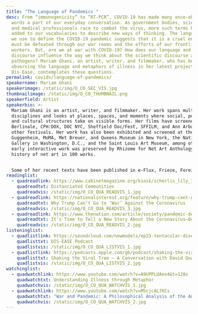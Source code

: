```yaml
---
title: "The Language of Pandemics "
desc: From “immunogenicity” to “RT-PCR”, COVID-19 has made many once-obscure
  words a part of our everyday conversation. As government bodies, scientists,
  and medical professionals race to combat the virus, more such terms have been
  added to our vocabularies to describe new ways of thinking. The language that
  we use to define the COVID-19 pandemic suggests that it is a cruel enemy that
  must be defeated through our war rooms and the efforts of our frontline
  workers. But, are we at war with COVID-19? How does our language and cultural
  discourse influence the way we think about the scientific discourse around
  pathogens? Mariam Ghani, an artist, writer, and filmmaker, who has been
  observing the language and metaphors of illness in her latest project,
  Dis-Ease, contemplates these questions.
permalink: covids/language-of-pandemics/
speakername: Mariam Ghani
speakerimage: /static/img/O_CO_SEC_VIS.jpg
thumbnailimage: /static/img/O_CO_THUMBNAIL.png
speakerfield: Artist
speakerbio: >-
  Mariam Ghani is an artist, writer, and filmmaker. Her work spans multiple
  disciplines and looks at places, spaces, and moments where social, political,
  and cultural structures take on visible forms. Her films have screened at the
  Berlinale, CPH:DOX, DOC NYC, Sheffield Doc/Fest, SFFILM, and Ann Arbor, among
  other festivals. Her work has also been exhibited and screened at the
  Guggenheim, MoMA, Met Breuer, and Queens Museum in New York, the National
  Gallery in Washington, D.C., and the Saint Louis Art Museum, among others. Her
  early interactive work was preserved by Rhizome for Net Art Anthology, their
  history of net art in 100 works. 


  Some of her recent texts have been published in e-Flux, Frieze, Foreign Policy, Triple Canopy, and the readers Assuming Boycott: Resistance, Agency and Cultural Production, and Critical Writing Ensembles, among others. Ms Ghani has received a number of fellowships, awards, grants, and residencies, most recently from Creative Capital, the New York State Council on the Arts, the New York Public Library, and the 18th Street Arts Center in Los Angeles, among others.
readinglist:
  - quadreadlink: https://www.cabinetmagazine.org/kiosk/scherlis_lily_30_april_2020.php
    quadreadtxt: Distanciated Communities
    quadreadvis: /static/img/O_CO_QUA_READVIS_1.jpg
  - quadreadlink: https://nationalinterest.org/feature/why-trump-cant-go-war-against-coronavirus-140777
    quadreadtxt: Why Trump Can’t Go to ‘War’ Against the Coronavirus
    quadreadvis: /static/img/O_CO_QUA_READVIS_3.jpg
  - quadreadlink: https://www.thenation.com/article/society/pandemic-definition-covid/
    quadreadtxt: It’s Time to Tell a New Story About the Coronavirus—Our Lives Depend on It
    quadreadvis: /static/img/O_CO_QUA_READVIS_2.jpg
listeninglist:
  - quadlistlink: https://soundcloud.com/newmodels/ep23-tentacular-disease
    quadlisttxt: DIS-EASE Podcast
    quadlistvis: /static/img/O_CO_QUA_LISTVIS_1.jpg
  - quadlistlink: https://podcasts.apple.com/gb/podcast/shaking-the-viral-tree-a-conversation-with-david-quammen/id1368790239?i=1000469512251
    quadlisttxt: Shaking the Viral Tree – A Conversation with David Quammen
    quadlistvis: /static/img/O_CO_QUA_LISTVIS_2.jpg
watchinglist:
  - quadwatchlink: https://www.youtube.com/watch?v=A9UPPLUAeo4&t=120s
    quadwatchtxt: Understanding Illness through Metaphor
    quadwatchvis: /static/img/O_CO_QUA_WATCHVIS_1.jpg
  - quadwatchlink: https://www.youtube.com/watch?v=M5cjcAL7KCs
    quadwatchtxt: "War and Pandemic: A Philosophical Analysis of the Analogy"
    quadwatchvis: /static/img/O_CO_QUA_WATCHVIS_2.jpg
---
```

